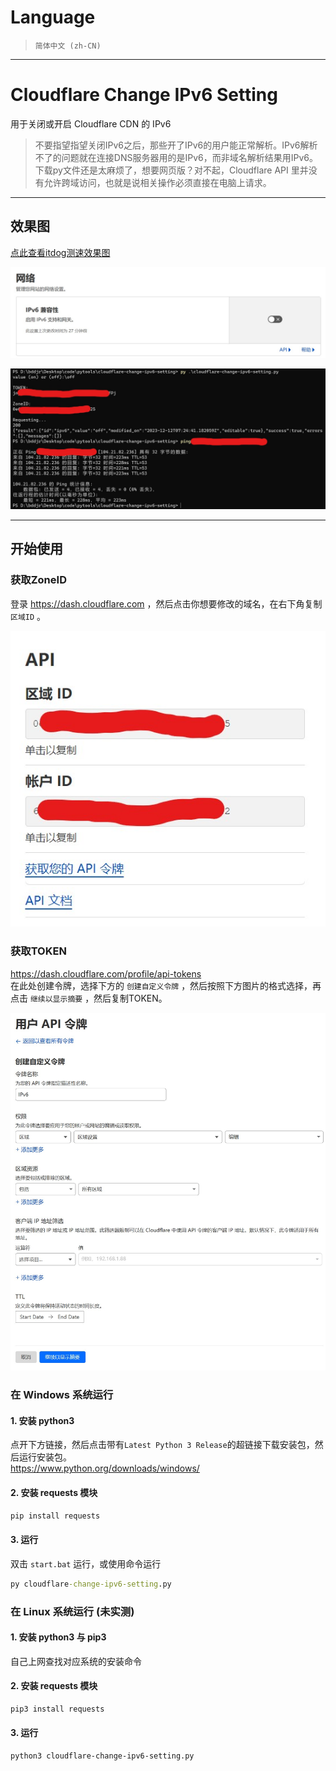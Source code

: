 # Language
> `简体中文 (zh-CN)`  

***
# Cloudflare Change IPv6 Setting
用于关闭或开启 Cloudflare CDN 的 IPv6

> 不要指望指望关闭IPv6之后，那些开了IPv6的用户能正常解析。IPv6解析不了的问题就在连接DNS服务器用的是IPv6，而非域名解析结果用IPv6。  
> 下载py文件还是太麻烦了，想要网页版？对不起，Cloudflare API 里并没有允许跨域访问，也就是说相关操作必须直接在电脑上请求。  

***
## 效果图

[点此查看itdog测速效果图](README/itdog.md)

![1](README/1.jpg)

![0](README/0.jpg)


***
## 开始使用

### 获取ZoneID
登录 <https://dash.cloudflare.com> ，然后点击你想要修改的域名，在右下角复制 `区域ID` 。

![ZoneID](README/ZoneID.jpg)

### 获取TOKEN
<https://dash.cloudflare.com/profile/api-tokens>  
在此处创建令牌，选择下方的 `创建自定义令牌` ，然后按照下方图片的格式选择，再点击 `继续以显示摘要` ，然后复制TOKEN。

![token](README/token.jpg)  

### 在 Windows 系统运行
#### 1. 安装 python3
点开下方链接，然后点击带有`Latest Python 3 Release`的超链接下载安装包，然后运行安装包。  
<https://www.python.org/downloads/windows/>  

#### 2. 安装 requests 模块
```cmd
pip install requests
```

#### 3. 运行
双击 `start.bat` 运行，或使用命令运行
```cmd
py cloudflare-change-ipv6-setting.py
```

### 在 Linux 系统运行 (未实测)
#### 1. 安装 python3 与 pip3
自己上网查找对应系统的安装命令

#### 2. 安装 requests 模块
```cmd
pip3 install requests
```

#### 3. 运行
```sh
python3 cloudflare-change-ipv6-setting.py
```
